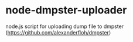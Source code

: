 node-dmpster-uploader
=====================

node.js script for uploading dump file to dmpster (https://github.com/alexanderfloh/dmpster)
